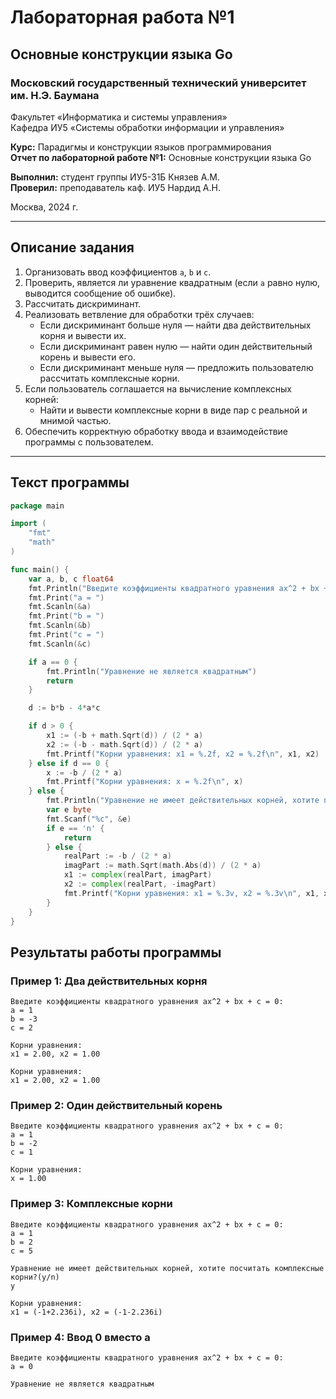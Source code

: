 # Лабораторная работа №1

## Основные конструкции языка Go

### Московский государственный технический университет им. Н.Э. Баумана  
Факультет «Информатика и системы управления»  
Кафедра ИУ5 «Системы обработки информации и управления»

**Курс:** Парадигмы и конструкции языков программирования  
**Отчет по лабораторной работе №1:** Основные конструкции языка Go

**Выполнил:** студент группы ИУ5-31Б Князев А.М.  
**Проверил:** преподаватель каф. ИУ5 Нардид А.Н.  

Москва, 2024 г.

---

## Описание задания

1. Организовать ввод коэффициентов `a`, `b` и `c`.
2. Проверить, является ли уравнение квадратным (если `a` равно нулю, выводится сообщение об ошибке).
3. Рассчитать дискриминант.
4. Реализовать ветвление для обработки трёх случаев:
    - Если дискриминант больше нуля — найти два действительных корня и вывести их.
    - Если дискриминант равен нулю — найти один действительный корень и вывести его.
    - Если дискриминант меньше нуля — предложить пользователю рассчитать комплексные корни.
5. Если пользователь соглашается на вычисление комплексных корней:
    - Найти и вывести комплексные корни в виде пар с реальной и мнимой частью.
6. Обеспечить корректную обработку ввода и взаимодействие программы с пользователем.

---

## Текст программы

```go
package main

import (
    "fmt"
    "math"
)

func main() {
    var a, b, c float64
    fmt.Println("Введите коэффициенты квадратного уравнения ax^2 + bx + c = 0:")
    fmt.Print("a = ")
    fmt.Scanln(&a)
    fmt.Print("b = ")
    fmt.Scanln(&b)
    fmt.Print("c = ")
    fmt.Scanln(&c)

    if a == 0 {
        fmt.Println("Уравнение не является квадратным")
        return
    }

    d := b*b - 4*a*c

    if d > 0 {
        x1 := (-b + math.Sqrt(d)) / (2 * a)
        x2 := (-b - math.Sqrt(d)) / (2 * a)
        fmt.Printf("Корни уравнения: x1 = %.2f, x2 = %.2f\n", x1, x2)
    } else if d == 0 {
        x := -b / (2 * a)
        fmt.Printf("Корни уравнения: x = %.2f\n", x)
    } else {
        fmt.Println("Уравнение не имеет действительных корней, хотите посчитать комплексные корни?(y/n)")
        var e byte
        fmt.Scanf("%c", &e)
        if e == 'n' {
            return
        } else {
            realPart := -b / (2 * a)
            imagPart := math.Sqrt(math.Abs(d)) / (2 * a)
            x1 := complex(realPart, imagPart)
            x2 := complex(realPart, -imagPart)
            fmt.Printf("Корни уравнения: x1 = %.3v, x2 = %.3v\n", x1, x2)
        }
    }
}
```

## Результаты работы программы
### Пример 1: Два действительных корня

```
Введите коэффициенты квадратного уравнения ax^2 + bx + c = 0:
a = 1
b = -3
c = 2

Корни уравнения: 
x1 = 2.00, x2 = 1.00

Корни уравнения: 
x1 = 2.00, x2 = 1.00
```

### Пример 2: Один действительный корень

```
Введите коэффициенты квадратного уравнения ax^2 + bx + c = 0:
a = 1
b = -2
c = 1

Корни уравнения: 
x = 1.00

```

### Пример 3: Комплексные корни

```
Введите коэффициенты квадратного уравнения ax^2 + bx + c = 0:
a = 1
b = 2
c = 5

Уравнение не имеет действительных корней, хотите посчитать комплексные корни?(y/n)
y

Корни уравнения: 
x1 = (-1+2.236i), x2 = (-1-2.236i)
```

### Пример 4: Ввод 0 вместо a

```
Введите коэффициенты квадратного уравнения ax^2 + bx + c = 0:
a = 0

Уравнение не является квадратным
```
